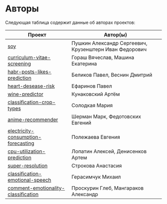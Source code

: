 # Авторы

Следующая таблица содержит данные об авторах проектов:

| Проект | Автор(ы)                                               |
| --- |--------------------------------------------------------|
| [soy](./soy/) | Пушкин Александр Сергеевич, Крузенштерн Иван Федорович |
| [curriculum-vitae-screening](./curriculum-vitae-screening) | Гораш Вячеслав, Машина Екатерина                       |
| [habr-posts-likes-prediction](./habr-posts-likes-prediction/) | Беликов Павел, Веснин Дмитрий                          |
| [heart-desease-risk](./heart-desease-risk/) | Ефаринов Павел                                         |
| [wine-predictor](./wine-predictor/) | Кунаковский Артём                                      |
| [classification-crop-types](./classification-crop-types/) | Солодкая Мария                                         |
| [anime-recommender](./anime-recommender/) | Шерман Марк, Федотовских Евгений                       |
| [electricity-consumption-forecasting](./electricity-consumption-forecasting/) | Полежаева Евгения                                      |
| [cpu-utilization-prediction](./cpu-utilization-prediction/) | Лопатин Алексей, Денисенков Артем                      |
| [super-resolution](./super-resolution/) | Строкова Анастасия                                     |
| [classification-emotional-speech](./classification-emotional-speech/) | Герасимчук Михаил                                      |
| [comment-emotionality-classification](./comment-emotionality-classification/) | Проскурин Глеб, Мангараков Александр                   |

